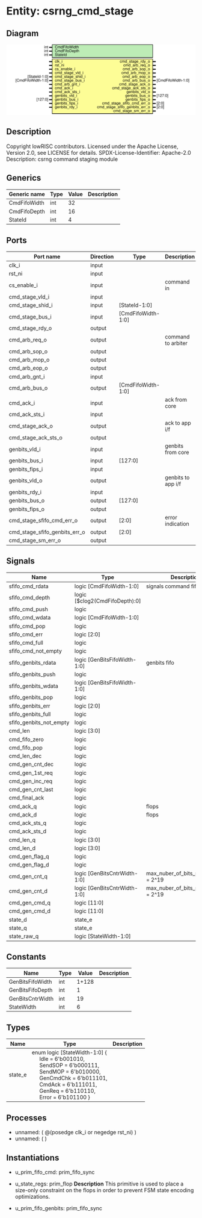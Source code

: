# Entity: csrng_cmd_stage

## Diagram

![Diagram](csrng_cmd_stage.svg "Diagram")
## Description

Copyright lowRISC contributors.
 Licensed under the Apache License, Version 2.0, see LICENSE for details.
 SPDX-License-Identifier: Apache-2.0
 Description: csrng command staging module
 
## Generics

| Generic name | Type | Value | Description |
| ------------ | ---- | ----- | ----------- |
| CmdFifoWidth | int  | 32    |             |
| CmdFifoDepth | int  | 16    |             |
| StateId      | int  | 4     |             |
## Ports

| Port name                     | Direction | Type               | Description        |
| ----------------------------- | --------- | ------------------ | ------------------ |
| clk_i                         | input     |                    |                    |
| rst_ni                        | input     |                    |                    |
| cs_enable_i                   | input     |                    | command in         |
| cmd_stage_vld_i               | input     |                    |                    |
| cmd_stage_shid_i              | input     | [StateId-1:0]      |                    |
| cmd_stage_bus_i               | input     | [CmdFifoWidth-1:0] |                    |
| cmd_stage_rdy_o               | output    |                    |                    |
| cmd_arb_req_o                 | output    |                    | command to arbiter |
| cmd_arb_sop_o                 | output    |                    |                    |
| cmd_arb_mop_o                 | output    |                    |                    |
| cmd_arb_eop_o                 | output    |                    |                    |
| cmd_arb_gnt_i                 | input     |                    |                    |
| cmd_arb_bus_o                 | output    | [CmdFifoWidth-1:0] |                    |
| cmd_ack_i                     | input     |                    | ack from core      |
| cmd_ack_sts_i                 | input     |                    |                    |
| cmd_stage_ack_o               | output    |                    | ack to app i/f     |
| cmd_stage_ack_sts_o           | output    |                    |                    |
| genbits_vld_i                 | input     |                    | genbits from core  |
| genbits_bus_i                 | input     | [127:0]            |                    |
| genbits_fips_i                | input     |                    |                    |
| genbits_vld_o                 | output    |                    | genbits to app i/f |
| genbits_rdy_i                 | input     |                    |                    |
| genbits_bus_o                 | output    | [127:0]            |                    |
| genbits_fips_o                | output    |                    |                    |
| cmd_stage_sfifo_cmd_err_o     | output    | [2:0]              | error indication   |
| cmd_stage_sfifo_genbits_err_o | output    | [2:0]              |                    |
| cmd_stage_sm_err_o            | output    |                    |                    |
## Signals

| Name                    | Type                           | Description                          |
| ----------------------- | ------------------------------ | ------------------------------------ |
| sfifo_cmd_rdata         | logic [CmdFifoWidth-1:0]       | signals command fifo                 |
| sfifo_cmd_depth         | logic [$clog2(CmdFifoDepth):0] |                                      |
| sfifo_cmd_push          | logic                          |                                      |
| sfifo_cmd_wdata         | logic [CmdFifoWidth-1:0]       |                                      |
| sfifo_cmd_pop           | logic                          |                                      |
| sfifo_cmd_err           | logic [2:0]                    |                                      |
| sfifo_cmd_full          | logic                          |                                      |
| sfifo_cmd_not_empty     | logic                          |                                      |
| sfifo_genbits_rdata     | logic [GenBitsFifoWidth-1:0]   | genbits fifo                         |
| sfifo_genbits_push      | logic                          |                                      |
| sfifo_genbits_wdata     | logic [GenBitsFifoWidth-1:0]   |                                      |
| sfifo_genbits_pop       | logic                          |                                      |
| sfifo_genbits_err       | logic [2:0]                    |                                      |
| sfifo_genbits_full      | logic                          |                                      |
| sfifo_genbits_not_empty | logic                          |                                      |
| cmd_len                 | logic [3:0]                    |                                      |
| cmd_fifo_zero           | logic                          |                                      |
| cmd_fifo_pop            | logic                          |                                      |
| cmd_len_dec             | logic                          |                                      |
| cmd_gen_cnt_dec         | logic                          |                                      |
| cmd_gen_1st_req         | logic                          |                                      |
| cmd_gen_inc_req         | logic                          |                                      |
| cmd_gen_cnt_last        | logic                          |                                      |
| cmd_final_ack           | logic                          |                                      |
| cmd_ack_q               | logic                          | flops                                |
| cmd_ack_d               | logic                          | flops                                |
| cmd_ack_sts_q           | logic                          |                                      |
| cmd_ack_sts_d           | logic                          |                                      |
| cmd_len_q               | logic [3:0]                    |                                      |
| cmd_len_d               | logic [3:0]                    |                                      |
| cmd_gen_flag_q          | logic                          |                                      |
| cmd_gen_flag_d          | logic                          |                                      |
| cmd_gen_cnt_q           | logic [GenBitsCntrWidth-1:0]   | max_nuber_of_bits_per_request = 2^19 |
| cmd_gen_cnt_d           | logic [GenBitsCntrWidth-1:0]   | max_nuber_of_bits_per_request = 2^19 |
| cmd_gen_cmd_q           | logic [11:0]                   |                                      |
| cmd_gen_cmd_d           | logic [11:0]                   |                                      |
| state_d                 | state_e                        |                                      |
| state_q                 | state_e                        |                                      |
| state_raw_q             | logic [StateWidth-1:0]         |                                      |
## Constants

| Name             | Type | Value | Description |
| ---------------- | ---- | ----- | ----------- |
| GenBitsFifoWidth | int  | 1+128 |             |
| GenBitsFifoDepth | int  | 1     |             |
| GenBitsCntrWidth | int  | 19    |             |
| StateWidth       | int  | 6     |             |
## Types

| Name    | Type                                                                                                                                                                                                                                                                                                                                                                                                                                                                                              | Description |
| ------- | ------------------------------------------------------------------------------------------------------------------------------------------------------------------------------------------------------------------------------------------------------------------------------------------------------------------------------------------------------------------------------------------------------------------------------------------------------------------------------------------------- | ----------- |
| state_e | enum logic [StateWidth-1:0] {<br><span style="padding-left:20px">     Idle      = 6'b001010,<br><span style="padding-left:20px">      SendSOP   = 6'b000111,<br><span style="padding-left:20px">      SendMOP   = 6'b010000,<br><span style="padding-left:20px">      GenCmdChk = 6'b011101,<br><span style="padding-left:20px">      CmdAck    = 6'b111011,<br><span style="padding-left:20px">      GenReq    = 6'b110110,<br><span style="padding-left:20px">      Error     = 6'b101100     } |             |
## Processes
- unnamed: ( @(posedge clk_i or negedge rst_ni) )
- unnamed: (  )
## Instantiations

- u_prim_fifo_cmd: prim_fifo_sync
- u_state_regs: prim_flop
**Description**
This primitive is used to place a size-only constraint on the
flops in order to prevent FSM state encoding optimizations.

- u_prim_fifo_genbits: prim_fifo_sync
